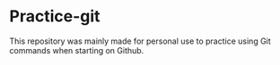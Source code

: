 # Practice-git
This repository was mainly made for personal use to practice using Git commands when starting on Github.

